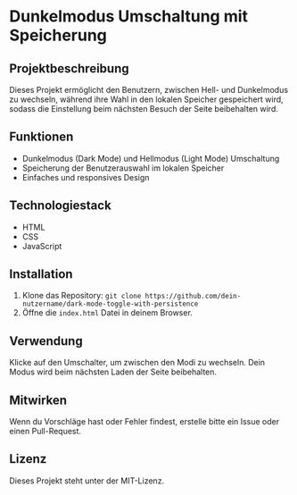 # Dunkelmodus Umschaltung mit Speicherung

## Projektbeschreibung
Dieses Projekt ermöglicht den Benutzern, zwischen Hell- und Dunkelmodus zu wechseln, während ihre Wahl in den lokalen Speicher gespeichert wird, sodass die Einstellung beim nächsten Besuch der Seite beibehalten wird.

## Funktionen
- Dunkelmodus (Dark Mode) und Hellmodus (Light Mode) Umschaltung
- Speicherung der Benutzerauswahl im lokalen Speicher
- Einfaches und responsives Design

## Technologiestack
- HTML
- CSS
- JavaScript

## Installation
1. Klone das Repository: `git clone https://github.com/dein-nutzername/dark-mode-toggle-with-persistence`
2. Öffne die `index.html` Datei in deinem Browser.

## Verwendung
Klicke auf den Umschalter, um zwischen den Modi zu wechseln. Dein Modus wird beim nächsten Laden der Seite beibehalten.

## Mitwirken
Wenn du Vorschläge hast oder Fehler findest, erstelle bitte ein Issue oder einen Pull-Request.

## Lizenz
Dieses Projekt steht unter der MIT-Lizenz.
